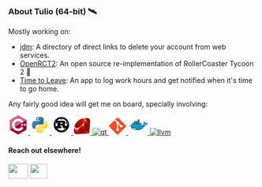 ### About Tulio (64-bit) 🛰

Mostly working on:
* [jdm][1]: A directory of direct links to delete your account from web services.
* [OpenRCT2][2]: An open source re-implementation of RollerCoaster Tycoon 2 🎢
* [Time to Leave][3]: An app to log work hours and get notified when it's time to go home.

Any fairly good idea will get me on board, specially involving:

<p align="left">
<!-- C++ -->
<a href="https://en.wikipedia.org/wiki/C%2B%2B" target="_blank"> <img src="https://github.com/devicons/devicon/blob/master/icons/cplusplus/cplusplus-original.svg" alt="cplusplus" width="40" height="40"/> </a>
<!-- Python -->
<a href="https://en.wikipedia.org/wiki/Python_(programming_language)" target="_blank"> <img src="https://github.com/devicons/devicon/blob/master/icons/python/python-original.svg" alt="python" width="40" height="40"/> </a>
<!-- Rust -->
<a href="https://en.wikipedia.org/wiki/Rust_(programming_language)" target="_blank"> <img src="https://github.com/devicons/devicon/blob/master/icons/rust/rust-plain.svg" alt="Rust" width="40" height="40"/> </a>
<!-- Ruby -->
<a href="https://en.wikipedia.org/wiki/Ruby_(programming_language)" target="_blank"> <img src="https://github.com/devicons/devicon/blob/master/icons/ruby/ruby-original.svg" alt="ruby" width="35" height="35"/> </a>
<!-- Qt -->
<a href="https://en.wikipedia.org/wiki/Qt_(software)" target="_blank" alt="qt"> <img src="https://upload.wikimedia.org/wikipedia/commons/0/0b/Qt_logo_2016.svg" alt="qt" width="37" height="37"/> </a>
<!-- Git -->
<a href="https://en.wikipedia.org/wiki/Git" target="_blank"> <img src="https://github.com/devicons/devicon/blob/master/icons/git/git-original.svg" alt="git" width="35" height="35"/> </a>
<!-- Docker -->
<a href="https://en.wikipedia.org/wiki/Docker_(software)" target="_blank"> <img src="https://github.com/devicons/devicon/blob/master/icons/docker/docker-original.svg" alt="docker" width="40" height="40"/> </a>
<!-- LLVM -->
<a href="https://en.wikipedia.org/wiki/LLVM" target="_blank"> <img src="https://pbs.twimg.com/profile_images/925084323069419521/fIfYUNc5_400x400.jpg" alt="llvm" width="40" height="40"/> </a>
</p>

#### Reach out elsewhere!
<p align="left">
<a href="https://www.linkedin.com/in/tulioleao" target="blank"><img align="center" src="https://cdn.jsdelivr.net/npm/simple-icons@3.0.1/icons/linkedin.svg" alt="" height="30" width="40" /></a>
<a href="https://dev.to/tupaschoal" target="blank"><img align="center" src="https://res.cloudinary.com/practicaldev/image/fetch/s--pcSkTMZL--/c_limit,f_auto,fl_progressive,q_80,w_190/https://practicaldev-herokuapp-com.freetls.fastly.net/assets/devlogo-pwa-512.png" alt="" height="30" width="35"/></a>
</p>

[1]: https://github.com/jdm-contrib/jdm
[2]: https://github.com/OpenRCT2/OpenRCT2
[3]: https://github.com/thamara/time-to-leave

